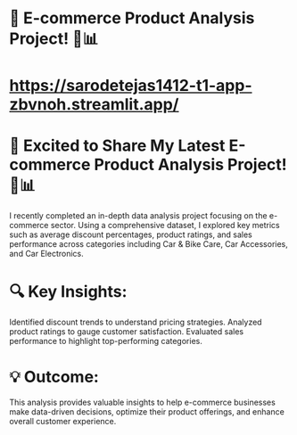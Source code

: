 # 🚀 E-commerce Product Analysis Project! 🛒📊
#  https://sarodetejas1412-t1-app-zbvnoh.streamlit.app/

# 🚀 Excited to Share My Latest E-commerce Product Analysis Project! 🛒📊

I recently completed an in-depth data analysis project focusing on the e-commerce sector. Using a comprehensive dataset, I explored key metrics such as average discount percentages, product ratings, and sales performance across categories including Car & Bike Care, Car Accessories, and Car Electronics.

# 🔍 Key Insights:

Identified discount trends to understand pricing strategies.
Analyzed product ratings to gauge customer satisfaction.
Evaluated sales performance to highlight top-performing categories.

# 💡 Outcome:
This analysis provides valuable insights to help e-commerce businesses make data-driven decisions, optimize their product offerings, and enhance overall customer experience.
